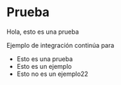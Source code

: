 # Prueba

Hola, esto es una prueba

Ejemplo de integración continúa para

* Esto es una prueba
* Esto es un ejemplo
* Esto no es un ejemplo22


